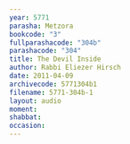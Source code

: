 ```yaml
---
year: 5771
parasha: Metzora
bookcode: "3"
fullparashacode: "304b"
parashacode: "304"
title: The Devil Inside
author: Rabbi Eliezer Hirsch
date: 2011-04-09
archivecode: 5771304b1
filename: 5771-304b-1
layout: audio
moment: 
shabbat: 
occasion: 
---
```

